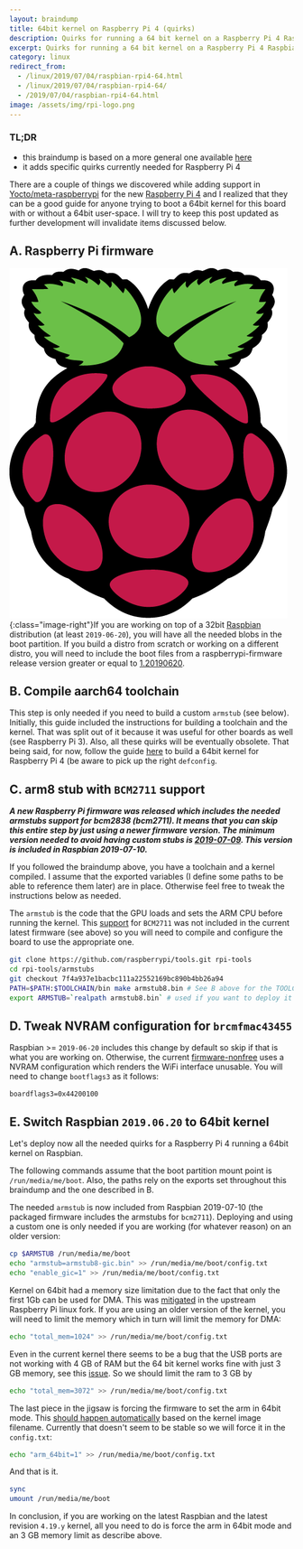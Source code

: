 ```yaml
---
layout:	braindump
title: 64bit kernel on Raspberry Pi 4 (quirks)
description: Quirks for running a 64 bit kernel on a Raspberry Pi 4 Raspbian
excerpt: Quirks for running a 64 bit kernel on a Raspberry Pi 4 Raspbian
category: linux
redirect_from:
  - /linux/2019/07/04/raspbian-rpi4-64.html
  - /linux/2019/07/04/raspbian-rpi4-64/
  - /2019/07/04/raspbian-rpi4-64.html
image: /assets/img/rpi-logo.png
---
```


### TL;DR

- this braindump is based on a more general one available [here](https://andrei.gherzan.ro/linux/raspbian-rpi-64/)
- it adds specific quirks currently needed for Raspberry Pi 4

There are a couple of things we discovered while adding support in [Yocto/meta-raspberrypi](https://github.com/agherzan/meta-raspberrypi) for the new [Raspberry Pi 4](https://www.raspberrypi.org/products/raspberry-pi-4-model-b/) and I realized that they can be a good guide for anyone trying to boot a 64bit kernel for this board with or without a 64bit user-space. I will try to keep this post updated as further development will invalidate items discussed below.

## A. Raspberry Pi firmware

![Raspberry Pi Logo](/assets/img/rpi-logo.png){:class="image-right"}If you are working on top of a 32bit [Raspbian](https://www.raspberrypi.org/downloads/raspbian/) distribution (at least `2019-06-20`), you will have all the needed blobs in the boot partition. If you build a distro from scratch or working on a different distro, you will need to include the boot files from a raspberrypi-firmware release version greater or equal to [1.20190620](https://github.com/raspberrypi/firmware/releases/tag/1.20190620).

## B. Compile aarch64 toolchain

This step is only needed if you need to build a custom `armstub` (see below). Initially, this guide included the instructions for building a toolchain and the kernel. That was split out of it because it was useful for other boards as well (see Raspberry Pi 3). Also, all these quirks will be eventually obsolete. That being said, for now, follow the guide [here](https://andrei.gherzan.ro/linux/raspbian-rpi-64/) to build a 64bit kernel for Raspberry Pi 4 (be aware to pick up the right `defconfig`.

## C. arm8 stub with `BCM2711` support

***A new Raspberry Pi firmware was released which includes the needed armstubs support for bcm2838 (bcm2711). It means that you can skip this entire step by just using a newer firmware version. The minimum version needed to avoid having custom stubs is [2019-07-09](https://github.com/raspberrypi/firmware/releases/tag/1.20190709). This version is included in Raspbian 2019-07-10.***

If you followed the braindump above, you have a toolchain and a kernel compiled. I assume that the exported variables (I define some paths to be able to reference them later) are in place. Otherwise feel free to tweak the instructions below as needed.

The `armstub` is the code that the GPU loads and sets the ARM CPU before running the kernel. This [support](https://github.com/raspberrypi/tools/commit/7f4a937e1bacbc111a22552169bc890b4bb26a94) for `BCM2711` was not included in the current latest firmware (see above) so you will need to compile and configure the board to use the appropriate one.

```sh
git clone https://github.com/raspberrypi/tools.git rpi-tools
cd rpi-tools/armstubs
git checkout 7f4a937e1bacbc111a22552169bc890b4bb26a94
PATH=$PATH:$TOOLCHAIN/bin make armstub8.bin # See B above for the TOOLCHAIN path
export ARMSTUB=`realpath armstub8.bin` # used if you want to deploy it to raspbian, ignore otherwise
```

## D. Tweak NVRAM configuration for `brcmfmac43455`

Raspbian >= `2019-06-20` includes this change by default so skip if that is what you are working on. Otherwise, the current [firmware-nonfree](https://github.com/RPi-Distro/firmware-nonfree) uses a NVRAM configuration which renders the WiFi interface unusable. You will need to change `bootflags3` as it follows:

```
boardflags3=0x44200100
```

## E. Switch Raspbian `2019.06.20` to 64bit kernel

Let's deploy now all the needed quirks for a Raspberry Pi 4 running a 64bit kernel on Raspbian.

The following commands assume that the boot partition mount point is `/run/media/me/boot`. Also, the paths rely on the exports set throughout this braindump and the one described in B.

The needed `armstub` is now included from Raspbian 2019-07-10 (the packaged firmware includes the armstubs for `bcm2711`). Deploying and using a custom one is only needed if you are working (for whatever reason) on an older version:

```sh
cp $ARMSTUB /run/media/me/boot
echo "armstub=armstub8-gic.bin" >> /run/media/me/boot/config.txt
echo "enable_gic=1" >> /run/media/me/boot/config.txt 
```

Kernel on 64bit had a memory size limitation due to the fact that only the first 1Gb can be used for DMA. This was [mitigated](https://github.com/raspberrypi/linux/pull/3080) in the upstream Raspberry Pi linux fork. If you are using an older version of the kernel, you will need to limit the memory which in turn will limit the memory for DMA:

```sh
echo "total_mem=1024" >> /run/media/me/boot/config.txt
```

Even in the current kernel there seems to be a bug that the USB ports are not working with 4 GB of RAM but the 64 bit kernel works fine with just 3 GB memory, see this [issue](https://github.com/raspberrypi/linux/issues/3093). So we should limit the ram to 3 GB by

```sh
echo "total_mem=3072" >> /run/media/me/boot/config.txt
```


The last piece in the jigsaw is forcing the firmware to set the arm in 64bit mode. This [should happen automatically](https://github.com/raspberrypi/firmware/issues/1193) based on the kernel image filename. Currently that doesn't seem to be stable so we will force it in the `config.txt`:


```sh
echo "arm_64bit=1" >> /run/media/me/boot/config.txt
```

And that is it.

```sh
sync
umount /run/media/me/boot
```

In conclusion, if you are working on the latest Raspbian and the latest revision `4.19.y` kernel, all you need to do is force the arm in 64bit mode and an 3 GB memory limit as describe above.
